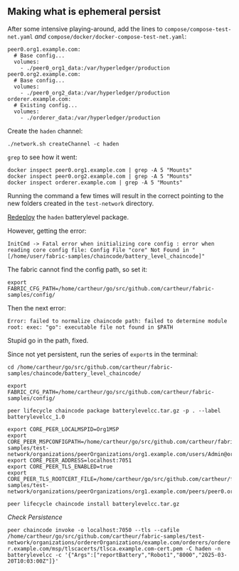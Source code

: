 ## Making what is ephemeral persist

After some intensive playing-around, add the lines to `compose/compose-test-net.yaml` _and_ `compose/docker/docker-compose-test-net.yaml`:

```
peer0.org1.example.com:
  # Base config...
  volumes:
    - ./peer0_org1_data:/var/hyperledger/production
peer0.org2.example.com:
  # Base config...
  volumes:
    - ./peer0_org2_data:/var/hyperledger/production
orderer.example.com:
  # Existing config...
  volumes:
    - ./orderer_data:/var/hyperledger/production
```
Create the `haden` channel:

`./network.sh createChannel -c haden`

`grep` to see how it went:

```
docker inspect peer0.org1.example.com | grep -A 5 "Mounts"
docker inspect peer0.org2.example.com | grep -A 5 "Mounts"
docker inspect orderer.example.com | grep -A 5 "Mounts"
```

Running the command a few times will result in the correct pointing to the new folders created in the `test-network` directory.

[Redeploy](/battery-level/README.md#package-the-chaincode-as-in-the-fabric-friendly-folder-inside-the-recommended-go-folder) the `haden` batterylevel package.

However, getting the error:

`InitCmd -> Fatal error when initializing core config : error when reading core config file: Config File "core" Not Found in "[/home/user/fabric-samples/chaincode/battery_level_chaincode]"`

The fabric cannot find the config path, so set it:

`export FABRIC_CFG_PATH=/home/cartheur/go/src/github.com/cartheur/fabric-samples/config/`

Then the next error:

`Error: failed to normalize chaincode path: failed to determine module root: exec: "go": executable file not found in $PATH`

Stupid go in the path, fixed.

Since not yet persistent, run the series of `export`s in the terminal:

```
cd /home/cartheur/go/src/github.com/cartheur/fabric-samples/chaincode/battery_level_chaincode/

export FABRIC_CFG_PATH=/home/cartheur/go/src/github.com/cartheur/fabric-samples/config/

peer lifecycle chaincode package batterylevelcc.tar.gz -p . --label batterylevelcc_1.0

export CORE_PEER_LOCALMSPID=Org1MSP
export CORE_PEER_MSPCONFIGPATH=/home/cartheur/go/src/github.com/cartheur/fabric-samples/test-network/organizations/peerOrganizations/org1.example.com/users/Admin@org1.example.com/msp
export CORE_PEER_ADDRESS=localhost:7051
export CORE_PEER_TLS_ENABLED=true
export CORE_PEER_TLS_ROOTCERT_FILE=/home/cartheur/go/src/github.com/cartheur/fabric-samples/test-network/organizations/peerOrganizations/org1.example.com/peers/peer0.org1.example.com/tls/ca.crt

peer lifecycle chaincode install batterylevelcc.tar.gz
```

_Check Persistence_

`peer chaincode invoke -o localhost:7050 --tls --cafile /home/cartheur/go/src/github.com/cartheur/fabric-samples/test-network/organizations/ordererOrganizations/example.com/orderers/orderer.example.com/msp/tlscacerts/tlsca.example.com-cert.pem -C haden -n batterylevelcc -c '{"Args":["reportBattery","Robot1","8000","2025-03-20T10:03:00Z"]}'`